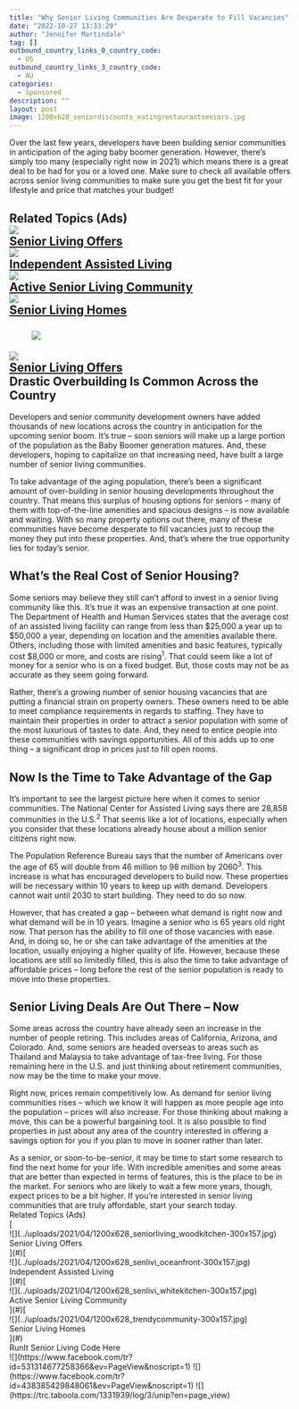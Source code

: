 ```yaml
---
title: "Why Senior Living Communities Are Desperate to Fill Vacancies"
date: "2022-10-27 13:33:29"
author: "Jennifer Martindale"
tag: []
outbound_country_links_0_country_code:
  - US
outbound_country_links_3_country_code:
  - AU
categories:
  - Sponsored
description: ""
layout: post
image: 1200x628_seniordiscounts_eatingrestaurantseniors.jpg
---
```


Over the last few years, developers have been building senior communities in anticipation of the aging baby boomer generation. However, there’s simply too many (especially right now in 2021) which means there is a great deal to be had for you or a loved one. Make sure to check all available offers across senior living communities to make sure you get the best fit for your lifestyle and price that matches your budget!

## <div class="f14"><label>Related Topics (Ads)</label></div><div class="cta-btn-wrap" data-mobile-sponsoredads="no">[<div class="cta-imagecover">![](../uploads/2021/04/1080x1080_seniorliving_woodkitchen-300x300.jpg)</div><div class="cta-textcover"><city></city> Senior Living Offers</div>](#)[<div class="cta-imagecover">![](../uploads/2021/04/1080x1080_senlivi_oceanfront-300x300.jpg)</div><div class="cta-textcover">Independent Assisted Living</div>](#)[<div class="cta-imagecover">![](../uploads/2021/04/1080x1080_senlivi_whitekitchen-300x300.jpg)</div><div class="cta-textcover">Active Senior Living Community</div>](#)[<div class="cta-imagecover">![](../uploads/2021/04/1080x1080_trendycommunity-300x300.jpg)</div><div class="cta-textcover">Senior Living Homes</div>](#)</div><figure class="wp-block-image" style="margin-top:25px">![](http://moderntips.com/wp-content/uploads/2018/01/1200x628_seniordiscounts_eatingrestaurantseniors.jpg)</figure><div class="mobile-cta-wrap"><div class="cta-btn-wrap" data-mobile-sponsoredads="yes">[<div class="cta-imagecover">![](../uploads/2021/04/1080x1080_seniorliving_woodkitchen-300x300.jpg)</div><div class="cta-textcover"><city></city> Senior Living Offers</div>](#)</div>**Drastic Overbuilding Is Common Across the Country**

Developers and senior community development owners have added thousands of new locations across the country in anticipation for the upcoming senior boom. It’s true – soon seniors will make up a large portion of the population as the Baby Boomer generation matures. And, these developers, hoping to capitalize on that increasing need, have built a large number of senior living communities.

To take advantage of the aging population, there’s been a significant amount of over-building in senior housing developments throughout the country. That means this surplus of housing options for seniors – many of them with top-of-the-line amenities and spacious designs – is now available and waiting. With so many property options out there, many of these communities have become desperate to fill vacancies just to recoup the money they put into these properties. And, that’s where the true opportunity lies for today’s senior.

## **What’s the Real Cost of Senior Housing?**

Some seniors may believe they still can’t afford to invest in a senior living community like this. It’s true it was an expensive transaction at one point. The Department of Health and Human Services states that the average cost of an assisted living facility can range from less than $25,000 a year up to $50,000 a year, depending on location and the amenities available there. Others, including those with limited amenities and basic features, typically cost $8,000 or more, and costs are rising<sup>1</sup>. That could seem like a lot of money for a senior who is on a fixed budget. But, those costs may not be as accurate as they seem going forward.

Rather, there’s a growing number of senior housing vacancies that are putting a financial strain on property owners. These owners need to be able to meet compliance requirements in regards to staffing. They have to maintain their properties in order to attract a senior population with some of the most luxurious of tastes to date. And, they need to entice people into these communities with savings opportunities. All of this adds up to one thing – a significant drop in prices just to fill open rooms.

## **Now Is the Time to Take Advantage of the Gap**

It’s important to see the largest picture here when it comes to senior communities. The National Center for Assisted Living says there are 28,858 communities in the U.S.<sup>2</sup> That seems like a lot of locations, especially when you consider that these locations already house about a million senior citizens right now.

The Population Reference Bureau says that the number of Americans over the age of 65 will double from 46 million to 98 million by 2060<sup>3</sup>. This increase is what has encouraged developers to build now. These properties will be necessary within 10 years to keep up with demand. Developers cannot wait until 2030 to start building. They need to do so now.

However, that has created a gap – between what demand is right now and what demand will be in 10 years. Imagine a senior who is 65 years old right now. That person has the ability to fill one of those vacancies with ease. And, in doing so, he or she can take advantage of the amenities at the location, usually enjoying a higher quality of life. However, because these locations are still so limitedly filled, this is also the time to take advantage of affordable prices – long before the rest of the senior population is ready to move into these properties.

## **Senior Living Deals Are Out There – Now**

Some areas across the country have already seen an increase in the number of people retiring. This includes areas of California, Arizona, and Colorado. And, some seniors are headed overseas to areas such as Thailand and Malaysia to take advantage of tax-free living. For those remaining here in the U.S. and just thinking about retirement communities, now may be the time to make your move.

Right now, prices remain competitively low. As demand for senior living communities rises – which we know it will happen as more people age into the population – prices will also increase. For those thinking about making a move, this can be a powerful bargaining tool. It is also possible to find properties in just about any area of the country interested in offering a savings option for you if you plan to move in sooner rather than later.

</div>As a senior, or soon-to-be-senior, it may be time to start some research to find the next home for your life. With incredible amenities and some areas that are better than expected in terms of features, this is the place to be in the market. For seniors who are likely to wait a few more years, though, expect prices to be a bit higher. If you’re interested in senior living communities that are truly affordable, start your search today.

<div class="f14"><label>Related Topics (Ads)</label></div><div class="cta-btn-wrap" data-mobile-sponsoredads="no">[<div class="cta-imagefull">![](../uploads/2021/04/1200x628_seniorliving_woodkitchen-300x157.jpg)</div><div class="cta-textfull"><city></city> Senior Living Offers</div>](#)[<div class="cta-imagefull">![](../uploads/2021/04/1200x628_senlivi_oceanfront-300x157.jpg)</div><div class="cta-textfull">Independent Assisted Living</div>](#)[<div class="cta-imagefull">![](../uploads/2021/04/1200x628_senlivi_whitekitchen-300x157.jpg)</div><div class="cta-textfull">Active Senior Living Community</div>](#)[<div class="cta-imagefull">![](../uploads/2021/04/1200x628_trendycommunity-300x157.jpg)</div><div class="cta-textfull">Senior Living Homes</div>](#)</div><div class="ad-hide">RunIt Senior Living Code Here</div>  <script>
!function(f,b,e,v,n,t,s){if(f.fbq)return;n=f.fbq=function(){n.callMethod?
n.callMethod.apply(n,arguments):n.queue.push(arguments)};if(!f._fbq)f._fbq=n;
n.push=n;n.loaded=!0;n.version='2.0';n.queue=[];t=b.createElement(e);t.async=!0;
t.src=v;s=b.getElementsByTagName(e)[0];s.parentNode.insertBefore(t,s)}(window,
document,'script','https://connect.facebook.net/en_US/fbevents.js');
fbq('init', '531314677258366'); // Insert your pixel ID here.
fbq('track', 'PageView');
</script> <noscript>![](https://www.facebook.com/tr?id=531314677258366&ev=PageView&noscript=1)</noscript>   <script>
!function(f,b,e,v,n,t,s){if(f.fbq)return;n=f.fbq=function(){n.callMethod?
n.callMethod.apply(n,arguments):n.queue.push(arguments)};if(!f._fbq)f._fbq=n;
n.push=n;n.loaded=!0;n.version='2.0';n.queue=[];t=b.createElement(e);t.async=!0;
t.src=v;s=b.getElementsByTagName(e)[0];s.parentNode.insertBefore(t,s)}(window,
document,'script','https://connect.facebook.net/en_US/fbevents.js');
fbq('init', '438385429848061'); // Insert your pixel ID here.
fbq('track', 'PageView');
</script> <noscript>![](https://www.facebook.com/tr?id=438385429848061&ev=PageView&noscript=1)</noscript>    <script type="application/javascript">(function(w,d,t,r,u){w[u]=w[u]||[];w[u].push({'projectId':'10000','properties':{'pixelId':'10029827'}});var s=d.createElement(t);s.src=r;s.async=true;s.onload=s.onreadystatechange=function(){var y,rs=this.readyState,c=w[u];if(rs&&rs!="complete"&&rs!="loaded"){return}try{y=YAHOO.ywa.I13N.fireBeacon;w[u]=[];w[u].push=function(p){y([p])};y(c)}catch(e){}};var scr=d.getElementsByTagName(t)[0],par=scr.parentNode;par.insertBefore(s,scr)})(window,document,"script","https://s.yimg.com/wi/ytc.js","dotq");</script>   <script type="text/javascript">
  window._tfa = window._tfa || [];
  window._tfa.push({notify: 'event', name: 'page_view', id: 1331939});
  !function (t, f, a, x) {
         if (!document.getElementById(x)) {
            t.async = 1;t.src = a;t.id=x;f.parentNode.insertBefore(t, f);
         }
  }(document.createElement('script'),
  document.getElementsByTagName('script')[0],
  '//cdn.taboola.com/libtrc/unip/1331939/tfa.js',
  'tb_tfa_script');
</script> <noscript> ![](https://trc.taboola.com/1331939/log/3/unip?en=page_view) </noscript>   <script>
    fbq('track', 'ViewContent', {
        currency: 'USD'
    });
</script> <script type="text/javascript">
    function runIt() {
        fbq('track', 'AddToCart', {
            currency: 'USD',
            content_name: 'seniorliving'
        });

        window.dotq = window.dotq || [];
        window.dotq.push(
        {
            'projectId': '10000',
            'properties': {
                'pixelId': '10029827',
                'qstrings': {
                    'et': 'custom',
                    'ea': 'click',
                    'ec': 'addtocart',
                    'el': 'seniorliving'
                }
        } } );
    _tfa.push({notify: 'event', name: 'add_to_cart', id: 1331939});
    }

</script>
